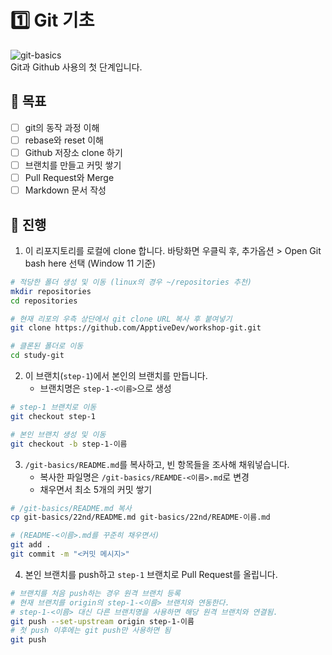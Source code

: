 # 1️⃣️ Git 기초
![git-basics](https://digitalvarys.com/wp-content/uploads/2019/06/Git-Basics-and-Beginners-Guide-1.png)  
Git과 Github 사용의 첫 단계입니다. 

## 🎯️ 목표
- [ ] git의 동작 과정 이해
- [ ] rebase와 reset 이해
- [ ] Github 저장소 clone 하기
- [ ] 브랜치를 만들고 커밋 쌓기
- [ ] Pull Request와 Merge
- [ ] Markdown 문서 작성

## 📜️ 진행
1. 이 리포지토리를 로컬에 clone 합니다. 바탕화면 우클릭 후, 추가옵션 > Open Git bash here 선택 (Window 11 기준)
```bash
# 적당한 폴더 생성 및 이동 (linux의 경우 ~/repositories 추천)
mkdir repositories
cd repositories 

# 현재 리포의 우측 상단에서 git clone URL 복사 후 붙여넣기
git clone https://github.com/ApptiveDev/workshop-git.git

# 클론된 폴더로 이동
cd study-git
```
2. 이 브랜치(`step-1`)에서 본인의 브랜치를 만듭니다.
    - 브랜치명은 `step-1-<이름>`으로 생성
```bash
# step-1 브랜치로 이동
git checkout step-1

# 본인 브랜치 생성 및 이동
git checkout -b step-1-이름
```
3. `/git-basics/README.md`를 복사하고, 빈 항목들을 조사해 채워넣습니다.
    - 복사한 파일명은 `/git-basics/REAMDE-<이름>.md`로 변경
    - 채우면서 최소 5개의 커밋 쌓기
```bash
# /git-basics/README.md 복사
cp git-basics/22nd/README.md git-basics/22nd/README-이름.md

# (README-<이름>.md를 꾸준히 채우면서)
git add .
git commit -m "<커밋 메시지>"
```

4. 본인 브랜치를 push하고 `step-1` 브랜치로 Pull Request를 올립니다.
```bash
# 브랜치를 처음 push하는 경우 원격 브랜치 등록
# 현재 브랜치를 origin의 step-1-<이름> 브랜치와 연동한다.
# step-1-<이름> 대신 다른 브랜치명을 사용하면 해당 원격 브랜치와 연결됨.
git push --set-upstream origin step-1-이름
# 첫 push 이후에는 git push만 사용하면 됨
git push
```
